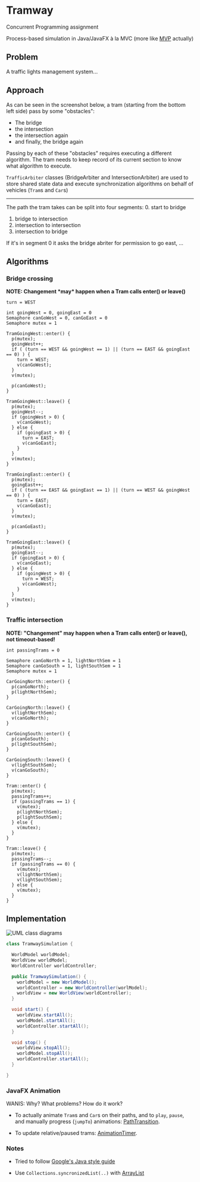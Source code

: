 # Tramway
Concurrent Programming assignment

Process-based simulation in Java/JavaFX à la MVC (more like [MVP](https://stackoverflow.com/a/1317742) actually)

## Problem
A traffic lights management system...

## Approach
As can be seen in the screenshot below, a tram (starting from the bottom left side) pass by some "obstacles":
- The bridge
- the intersection
- the intersection again
- and finally, the bridge again

Passing by each of these "obstacles" requires executing a different algorithm. The tram needs to keep record of its current section to know what algorithm to execute.

`TrafficArbiter` classes (BridgeArbiter and IntersectionArbiter) are used to store shared state data and execute synchronization algorithms on behalf of vehicles (`Tram`s and `Car`s)

---

The path the tram takes can be split into four segments:
0. start to bridge
1. bridge to intersection
2. intersection to intersection
3. intersection to bridge

If it's in segment 0 it asks the bridge abriter for permission to go east,
...

## Algorithms

### Bridge crossing

**NOTE: Changement \*may\* happen when a Tram calls enter() or leave()**

```
turn = WEST

int goingWest = 0, goingEast = 0
Semaphore canGoWest = 0, canGoEast = 0
Semaphore mutex = 1
```

```
TramGoingWest::enter() {
  p(mutex);
  goingWest++;
  if ( (turn == WEST && goingWest == 1) || (turn == EAST && goingEast == 0) ) {
    turn = WEST;
    v(canGoWest);
  }
  v(mutex);

  p(canGoWest);
}

TramGoingWest::leave() {
  p(mutex);
  goingWest--;
  if (goingWest > 0) {
    v(canGoWest);
  } else {
    if (goingEast > 0) {
      turn = EAST;
      v(canGoEast);
    }
  }
  v(mutex);
}
```

```
TramGoingEast::enter() {
  p(mutex);
  goingEast++;
  if ( (turn == EAST && goingEast == 1) || (turn == WEST && goingWest == 0) ) {
    turn = EAST;
    v(canGoEast);
  }
  v(mutex);

  p(canGoEast);
}

TramGoingEast::leave() {
  p(mutex);
  goingEast--;
  if (goingEast > 0) {
    v(canGoEast);
  } else {
    if (goingWest > 0) {
      turn = WEST;
      v(canGoWest);
    }
  }
  v(mutex);
}
```

### Traffic intersection

**NOTE: "Changement" may happen when a Tram calls enter() or leave(), not timeout-based!**

```
int passingTrams = 0

Semaphore canGoNorth = 1, lightNorthSem = 1
Semaphore canGoSouth = 1, lightSouthSem = 1
Semaphore mutex = 1
```

```
CarGoingNorth::enter() {
  p(canGoNorth);
  p(lightNorthSem);
}

CarGoingNorth::leave() {
  v(lightNorthSem);
  v(canGoNorth);
}
```

```
CarGoingSouth::enter() {
  p(canGoSouth);
  p(lightSouthSem);
}

CarGoingSouth::leave() {
  v(lightSouthSem);
  v(canGoSouth);
}
```

```
Tram::enter() {
  p(mutex);
  passingTrams++;
  if (passingTrams == 1) {
    v(mutex);
    p(lightNorthSem);
    p(lightSouthSem);
  } else {
    v(mutex);
  }
}

Tram::leave() {
  p(mutex);
  passingTrams--;
  if (passingTrams == 0) {
    v(mutex);
    v(lightNorthSem);
    v(lightSouthSem);
  } else {
    v(mutex);
  }
}
```

## Implementation

![UML class diagrams](tramway-uml.png)

```java
class TramwaySimulation {

  WorldModel worldModel;
  WorldView worldModel;
  WorldController worldController;

  public TramwaySimulation() {
    worldModel = new WorldModel();
    worldController = new WorldController(worlModel);
    worldView = new WorldView(worldController);
  }

  void start() {
    worldView.startAll();
    worldModel.startAll();
    worldController.startAll();
  }

  void stop() {
    worldView.stopAll();
    worldModel.stopAll();
    worldController.startAll();
  }

}
```

### JavaFX Animation
WANIS: Why? What problems? How do it work?

- To actually animate `Tram`s and `Car`s on their paths, and to `play`, `pause`, and manually progress (`jumpTo`) animations: [PathTransition](https://docs.oracle.com/javase/8/javafx/api/javafx/animation/PathTransition.html).

- To update relative/paused trams: [AnimationTimer](https://docs.oracle.com/javase/8/javafx/api/javafx/animation/AnimationTimer.html).

### Notes
- Tried to follow [Google's Java style guide](https://google.github.io/styleguide/javaguide.html)

- Use `Collections.syncronizedList(..)` with [ArrayList](https://docs.oracle.com/javase/8/docs/api/java/util/ArrayList.html)
